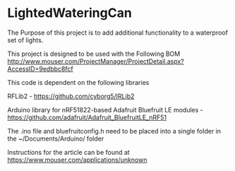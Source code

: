 # LightedWateringCan

The Purpose of this project is to add additional functionality to a waterproof set of lights. 

This project is designed to be used with the Following BOM
http://www.mouser.com/ProjectManager/ProjectDetail.aspx?AccessID=9edbbc8fcf

This code is dependent on the following libraries

RFLib2 - https://github.com/cyborg5/IRLib2

Arduino library for nRF51822-based Adafruit Bluefruit LE modules - https://github.com/adafruit/Adafruit_BluefruitLE_nRF51

The .ino file and bluefruitconfig.h need to be placed into a single folder in the ~/Documents/Arduino/ folder

Instructions for the article can be found at https://www.mouser.com/applications/unknown
